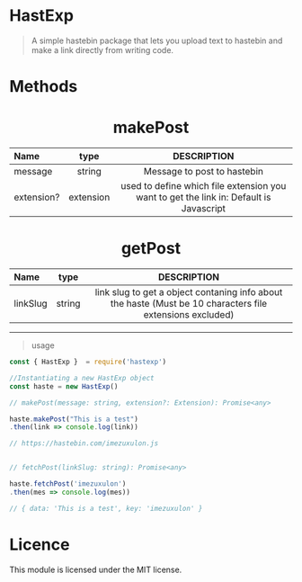 # HastExp





> A simple hastebin package that lets you upload text to hastebin and make a link directly from writing code.




# Methods

<center><h1>makePost</h1></center>


| Name          | type          | DESCRIPTION
| :------------- |:-------------:|:-----------:|
| message | string      | Message to post to hastebin
| extension? | extension | used to define which file extension you want to get the link in: Default is Javascript


<center><h1>getPost</h1></center>


| Name          | type          | DESCRIPTION
| :------------- |:-------------:|:-----------:|
| linkSlug | string      | link slug to get a object contaning info about the haste (Must be 10 characters file extensions excluded)


---
> usage

```js
const { HastExp }  = require('hastexp')

//Instantiating a new HastExp object
const haste = new HastExp()

// makePost(message: string, extension?: Extension): Promise<any>

haste.makePost("This is a test")
.then(link => console.log(link))

// https://hastebin.com/imezuxulon.js


// fetchPost(linkSlug: string): Promise<any>

haste.fetchPost('imezuxulon')
.then(mes => console.log(mes))

// { data: 'This is a test', key: 'imezuxulon' }

```

# Licence 

This module is licensed under the MIT license.


